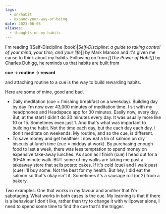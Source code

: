 ```yaml
---
tags:
  - on/habit
  - expand-your-way-of-being
date: 2023-06-05
aliases:
  - thoughts-on-my-habits
---
```

I'm reading  [[Self-Discipline (book)|*Self-Discipline: a guide to taking control of your mind, your time, and your life*]] by Mark Manson and it's given me cause to think about my habits. Following on from *[[The Power of Habit]]* by Charles Duhigg, he reminds us that habits are built from 

**cue -\> routine -\> reward**

and attaching routine to a cue is the way to build rewarding habits.

Here are some of mine, good and bad.

- Daily meditation (cue = finishing breakfast on a weekday). Building day by day I'm now over 43,000 minutes of meditation time. I sit with my headphones and Headspace app for 30 minutes. Easily now, every day. But, at the start I didn't do 30 minutes every day. It was usually more like 10 or 15. Sometimes even just 1. And that's what was important to building the habit. Not the time each day, but the each day each day. I don't meditate on weekends. My routine, and so the cue, is different.
- To save money and get healthier I now eat a tin of salmon on dry biscuits at lunch time (cue = midday at work). By purchasing enough food to last a week, there was less temptation to spend money on expensive take-away lunches. As soon as I finish (cue) I head out for a 30-45 minute walk. BUT some of my walks are taking me past a takeaway store that sells potato cakes. If it's cold (cue) and I walk past (cue) I'll buy some. Not the best for my health. But hey, I did eat the salmon so that's okay isn't it. Sometimes it's a sausage roll (or 2) from a bakery.

Two examples. One that works in my favour and another that I'm sabotaging. What works in both cases is the cue. My learning is that if there is a behaviour I don't like, rather than try to change it with willpower alone, I need to spend some time to find the cue that's the trigger.